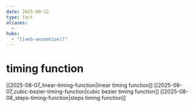 ```yaml
---
date: 2025-09-12
type: fact
aliases:
  -
hubs:
  - "[[web-animation]]"
---
```


# timing function

[[2025-08-07_linear-timing-function|linear timing function]]
[[2025-08-07_cubic-bezier-timing-function|cubic bezier timing function]]
[[2025-08-08_steps-timing-function|steps timing function]]

